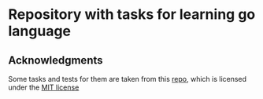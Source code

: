 # Repository with tasks for learning go language 
## Acknowledgments
Some tasks and tests for them are taken from this [repo](https://github.com/slon/shad-go), which is licensed under the [MIT license](https://github.com/slon/shad-go/blob/main/LICENSE)

